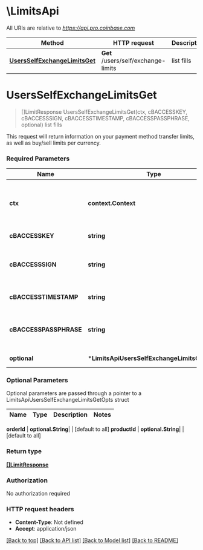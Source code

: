# \LimitsApi

All URIs are relative to *https://api.pro.coinbase.com*

Method | HTTP request | Description
------------- | ------------- | -------------
[**UsersSelfExchangeLimitsGet**](LimitsApi.md#UsersSelfExchangeLimitsGet) | **Get** /users/self/exchange-limits | list fills


# **UsersSelfExchangeLimitsGet**
> []LimitResponse UsersSelfExchangeLimitsGet(ctx, cBACCESSKEY, cBACCESSSIGN, cBACCESSTIMESTAMP, cBACCESSPASSPHRASE, optional)
list fills

This request will return information on your payment method transfer limits, as well as buy/sell limits per currency.

### Required Parameters

Name | Type | Description  | Notes
------------- | ------------- | ------------- | -------------
 **ctx** | **context.Context** | context for authentication, logging, cancellation, deadlines, tracing, etc.
  **cBACCESSKEY** | **string**| The api key as a string. | 
  **cBACCESSSIGN** | **string**| The base64-encoded signature (see Signing a Message). | 
  **cBACCESSTIMESTAMP** | **string**| A timestamp for your request. | 
  **cBACCESSPASSPHRASE** | **string**| The passphrase you specified when creating the API key. | 
 **optional** | ***LimitsApiUsersSelfExchangeLimitsGetOpts** | optional parameters | nil if no parameters

### Optional Parameters
Optional parameters are passed through a pointer to a LimitsApiUsersSelfExchangeLimitsGetOpts struct

Name | Type | Description  | Notes
------------- | ------------- | ------------- | -------------




 **orderId** | **optional.String**|  | [default to all]
 **productId** | **optional.String**|  | [default to all]

### Return type

[**[]LimitResponse**](LimitResponse.md)

### Authorization

No authorization required

### HTTP request headers

 - **Content-Type**: Not defined
 - **Accept**: application/json

[[Back to top]](#) [[Back to API list]](../README.md#documentation-for-api-endpoints) [[Back to Model list]](../README.md#documentation-for-models) [[Back to README]](../README.md)

